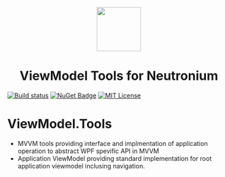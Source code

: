 

<p align="center"><img <p align="center"><img width="100"src="https://raw.githubusercontent.com/NeutroniumCore/Neutronium/master/Deploy/logo.png"></p>
<h1 align="center">ViewModel Tools for Neutronium</h1>

[![Build status](https://img.shields.io/appveyor/ci/David-Desmaisons/viewmodel-tools.svg)](https://ci.appveyor.com/project/David-Desmaisons/viewmodel-tools)
[![NuGet Badge](https://buildstats.info/nuget/Vm.Tools)](https://www.nuget.org/packages/Vm.Tools/)
[![MIT License](https://img.shields.io/github/license/NeutroniumCore/ViewModel.Tool.svg)](https://github.com/NeutroniumCore/ViewModel.Tools/blob/master/LICENSE)

# ViewModel.Tools

- MVVM tools providing interface and implmentation of application operation to abstract WPF spevific API in MVVM
- Application ViewModel providing standard implementation for root application viewmodel inclusing navigation.



